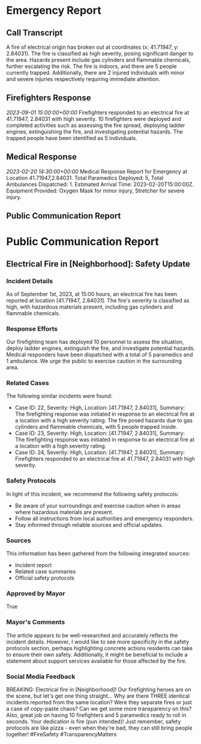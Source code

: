 
# Emergency Report

## Call Transcript
A fire of electrical origin has broken out at coordinates (x: 41.71947, y: 2.84031). The fire is classified as high severity, posing significant danger to the area. Hazards present include gas cylinders and flammable chemicals, further escalating the risk. The fire is indoors, and there are 5 people currently trapped. Additionally, there are 2 injured individuals with minor and severe injuries respectively requiring immediate attention.


## Firefighters Response
*2023-09-01 15:00:00+00:00*
Firefighters responded to an electrical fire at 41.71947, 2.84031 with high severity. 10 firefighters were deployed and completed activities such as assessing the fire spread, deploying ladder engines, extinguishing the fire, and investigating potential hazards. The trapped people have been identified as 5 individuals.

## Medical Response
*2023-02-20 14:30:00+00:00*
Medical Response Report for Emergency at Location 41.71947,2.84031. Total Paramedics Deployed: 5, Total Ambulances Dispatched: 1. Estimated Arrival Time: 2023-02-20T15:00:00Z. Equipment Provided: Oxygen Mask for minor injury, Stretcher for severe injury.

## Public Communication Report
# Public Communication Report
## Electrical Fire in [Neighborhood]: Safety Update

### Incident Details
As of September 1st, 2023, at 15:00 hours, an electrical fire has been reported at location [41.71947, 2.84031]. The fire's severity is classified as high, with hazardous materials present, including gas cylinders and flammable chemicals.

### Response Efforts
Our firefighting team has deployed 10 personnel to assess the situation, deploy ladder engines, extinguish the fire, and investigate potential hazards. Medical responders have been dispatched with a total of 5 paramedics and 1 ambulance. We urge the public to exercise caution in the surrounding area.

### Related Cases
The following similar incidents were found:
* Case ID: 22, Severity: High, Location: [41.71947, 2.84031], Summary: The firefighting response was initiated in response to an electrical fire at a location with a high severity rating. The fire posed hazards due to gas cylinders and flammable chemicals, with 5 people trapped inside.
* Case ID: 23, Severity: High, Location: [41.71947, 2.84031], Summary: The firefighting response was initiated in response to an electrical fire at a location with a high severity rating.
* Case ID: 24, Severity: High, Location: [41.71947, 2.84031], Summary: Firefighters responded to an electrical fire at 41.71947, 2.84031 with high severity.

### Safety Protocols
In light of this incident, we recommend the following safety protocols:
* Be aware of your surroundings and exercise caution when in areas where hazardous materials are present.
* Follow all instructions from local authorities and emergency responders.
* Stay informed through reliable sources and official updates.

### Sources
This information has been gathered from the following integrated sources:
- Incident report
- Related case summaries
- Official safety protocols

### Approved by Mayor
True

### Mayor's Comments
The article appears to be well-researched and accurately reflects the incident details. However, I would like to see more specificity in the safety protocols section, perhaps highlighting concrete actions residents can take to ensure their own safety. Additionally, it might be beneficial to include a statement about support services available for those affected by the fire.

### Social Media Feedback
BREAKING: Electrical fire in [Neighborhood]! Our firefighting heroes are on the scene, but let's get one thing straight... Why are there THREE identical incidents reported from the same location? Were they separate fires or just a case of copy-paste chaos? Can we get some more transparency on this? Also, great job on having 10 firefighters and 5 paramedics ready to roll in seconds. Your dedication is fire (pun intended)! Just remember, safety protocols are like pizza - even when they're bad, they can still bring people together! #FireSafety #TransparencyMatters
